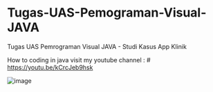 # Tugas-UAS-Pemograman-Visual-JAVA
Tugas UAS Pemrograman Visual JAVA - Studi Kasus App Klinik

How to coding in java visit my youtube channel : # https://youtu.be/kCrcJeb9hsk

![image](https://github.com/idteguhjulianto/Tugas-UAS-Pemograman-Visual-JAVA/assets/81921204/58f28482-f6c5-481a-bef5-047e57bdbf6b)

